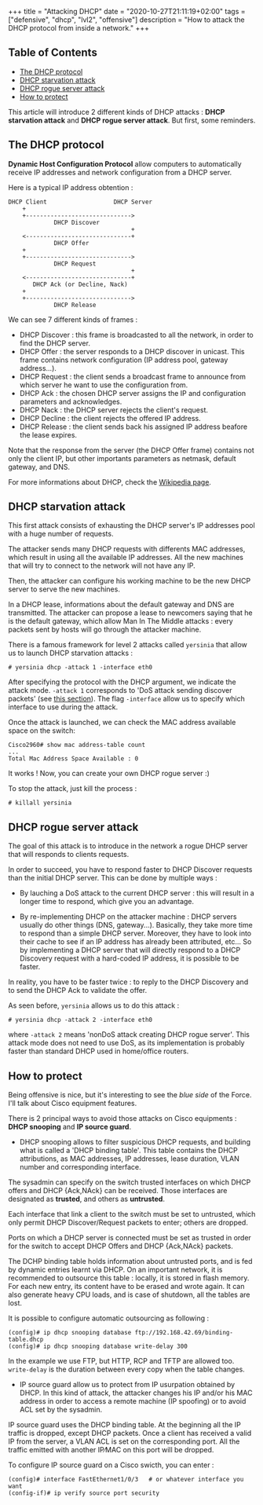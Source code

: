 +++
title = "Attacking DHCP"
date = "2020-10-27T21:11:19+02:00"
tags = ["defensive", "dhcp", "lvl2", "offensive"]
description = "How to attack the DHCP protocol from inside a network."
+++

## Table of Contents
- [The DHCP protocol](#the-dhcp-protocol)
- [DHCP starvation attack](#dhcp-starvation-attack)
- [DHCP rogue server attack](#dhcp-rogue-server-attack)
- [How to protect](#how-to-protect)

This article will introduce 2 different kinds of DHCP attacks : **DHCP starvation attack** and **DHCP rogue server attack**. But first, some reminders.

## The DHCP protocol

**Dynamic Host Configuration Protocol** allow computers to automatically receive IP addresses and network configuration from a DHCP server.

Here is a typical IP address obtention :
```
DHCP Client                   DHCP Server
    +
    +------------------------------>
             DHCP Discover
                                   +
    <------------------------------+
             DHCP Offer
    +
    +------------------------------>
             DHCP Request
                                   +
    <------------------------------+
       DHCP Ack (or Decline, Nack)
    +
    +------------------------------>
             DHCP Release

```
We can see 7 different kinds of frames :

* DHCP Discover : this frame is broadcasted to all the network, in order to find the DHCP server.
* DHCP Offer : the server responds to a DHCP discover in unicast. This frame contains network configuration (IP address pool, gateway address...).
* DHCP Request : the client sends a broadcast frame to announce from which server he want to use the configuration from.
* DHCP Ack : the chosen DHCP server assigns the IP and configuration parameters and acknowledges.
* DHCP Nack : the DHCP server rejects the client's request.
* DHCP Decline : the client rejects the offered IP address.
* DHCP Release : the client sends back his assigned IP address beafore the lease expires.

Note that the response from the server (the DHCP Offer frame) contains not only the client IP, but other importants parameters as netmask, default gateway, and DNS.

For more informations about DHCP, check the [Wikipedia page](https://en.wikipedia.org/wiki/Dynamic_Host_Configuration_Protocol).

## DHCP starvation attack

This first attack consists of exhausting the DHCP server's IP addresses pool with a huge number of requests.

The attacker sends many DHCP requests with differents MAC addresses, which result in using all the available IP addresses. All the new machines that will try to connect to the network will not have any IP.

Then, the attacker can configure his working machine to be the new DHCP server to serve the new machines.

In a DHCP lease, informations about the default gateway and DNS are transmitted. The attacker can propose a lease to newcomers saying that he is the default gateway, which allow Man In The Middle attacks : every packets sent by hosts will go through the attacker machine.

There is a famous framework for level 2 attacks called `yersinia` that allow us to launch DHCP starvation attacks :

```
# yersinia dhcp -attack 1 -interface eth0
```

After specifying the protocol with the DHCP argument, we indicate the attack mode. `-attack 1` corresponds to 'DoS attack sending discover packets' (see [this section](#the-dhcp-protocol)). The flag `-interface` allow us to specify which interface to use during the attack.

Once the attack is launched, we can check the MAC address available space on the switch:

```
Cisco2960# show mac address-table count
...
Total Mac Address Space Available : 0
```

It works ! Now, you can create your own DHCP rogue server :)

To stop the attack, just kill the process :

```
# killall yersinia
```

## DHCP rogue server attack

The goal of this attack is to introduce in the network a rogue DHCP server that will responds to clients requests.

In order to succeed, you have to respond faster to DHCP Discover requests than the initial DHCP server. This can be done by multiple ways :

* By lauching a DoS attack to the current DHCP server : this will result in a longer time to respond, which give you an advantage.

* By re-implementing DHCP on the attacker machine : DHCP servers usually do other things (DNS, gateway...). Basically, they take more time to respond than a simple DHCP server. Moreover, they have to look into their cache to see if an IP address has already been attributed, etc... So by implementing a DHCP server that will directly respond to a DHCP Discovery request with a hard-coded IP address, it is possible to be faster.

In reality, you have to be faster twice : to reply to the DHCP Discovery and to send the DHCP Ack to validate the offer.

As seen before, `yersinia` allows us to do this attack :

```
# yersinia dhcp -attack 2 -interface eth0
```

where `-attack 2` means 'nonDoS attack creating DHCP rogue server'. This attack mode does not need to use DoS, as its implementation is probably faster than standard DHCP used in home/office routers.

## How to protect

Being offensive is nice, but it's interesting to see the _blue side_ of the Force. I'll talk about Cisco equipment features.

There is 2 principal ways to avoid those attacks on Cisco equipments : **DHCP snooping** and **IP source guard**.

* DHCP snooping allows to filter suspicious DHCP requests, and building what is called a 'DHCP binding table'. This table contains the DHCP attributions, as MAC addresses, IP addresses, lease duration, VLAN number and corresponding interface.

The sysadmin can specify on the switch trusted interfaces on which DHCP offers and DHCP {Ack,NAck} can be received. Those interfaces are designated as **trusted**, and others as **untrusted**.

Each interface that link a client to the switch must be set to untrusted, which only permit DHCP Discover/Request packets to enter; others are dropped.

Ports on which a DHCP server is connected must be set as trusted in order for the switch to accept DHCP Offers and DHCP {Ack,NAck} packets.

The DCHP binding table holds information about untrusted ports, and is fed by dynamic entries learnt via DHCP. On an important network, it is recommended to outsource this table : locally, it is stored in flash memory. For each new entry, its content have to be erased and wrote again. It can also generate heavy CPU loads, and is case of shutdown, all the tables are lost.

It is possible to configure automatic outsourcing as following :

```
(config)# ip dhcp snooping database ftp://192.168.42.69/binding-table.dhcp
(config)# ip dhcp snooping database write-delay 300
```

In the example we use FTP, but HTTP, RCP and TFTP are allowed too. `write-delay` is the duration between every copy when the table changes.

* IP source guard allow us to protect from IP usurpation obtained by DHCP. In this kind of attack, the attacker changes his IP and/or his MAC address in order to access a remote machine (IP spoofing) or to avoid ACL set by the sysadmin.

IP source guard uses the DHCP binding table. At the beginning all the IP traffic is dropped, except DHCP packets. Once a client has received a valid IP from the server, a VLAN ACL is set on the corresponding port. All the traffic emitted with another IP∕MAC on this port will be dropped.

To configure IP source guard on a Cisco swicth, you can enter :

```
(config)# interface FastEthernet1/0/3   # or whatever interface you want
(config-if)# ip verify source port security
```